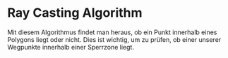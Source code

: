 # Ray Casting Algorithm
Mit diesem Algorithmus findet man heraus, ob ein Punkt innerhalb eines Polygons liegt oder nicht. Dies ist wichtig, um zu prüfen, ob einer unserer Wegpunkte innerhalb  einer Sperrzone liegt.

